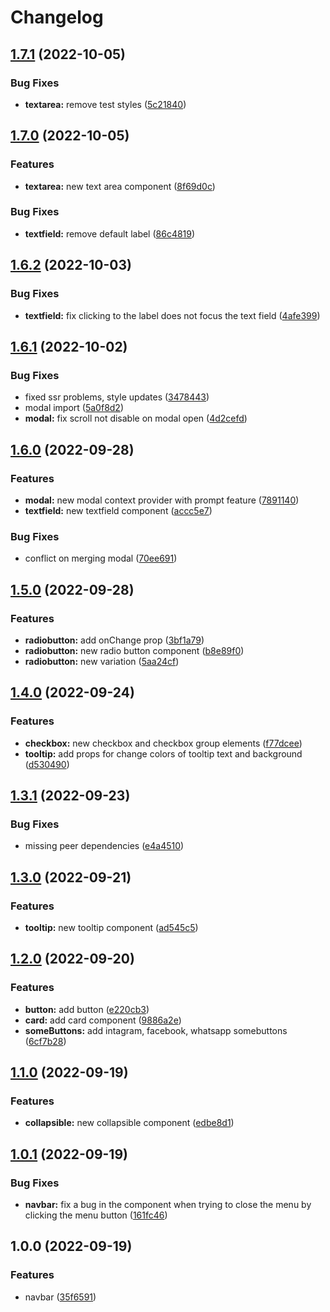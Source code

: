 # Changelog

## [1.7.1](https://github.com/JoniRinta-Kahila/commonComponents/compare/v1.7.0...v1.7.1) (2022-10-05)


### Bug Fixes

* **textarea:** remove test styles ([5c21840](https://github.com/JoniRinta-Kahila/commonComponents/commit/5c21840d05beb7227b6fef972353c3e57ced8cb8))

## [1.7.0](https://github.com/JoniRinta-Kahila/commonComponents/compare/v1.6.2...v1.7.0) (2022-10-05)


### Features

* **textarea:** new text area component ([8f69d0c](https://github.com/JoniRinta-Kahila/commonComponents/commit/8f69d0c00aeae87044795e03856d4e0719c81807))


### Bug Fixes

* **textfield:** remove default label ([86c4819](https://github.com/JoniRinta-Kahila/commonComponents/commit/86c48190aa674631871169d7d34554149dad57dc))

## [1.6.2](https://github.com/JoniRinta-Kahila/commonComponents/compare/v1.6.1...v1.6.2) (2022-10-03)


### Bug Fixes

* **textfield:** fix clicking to the label does not focus the text field ([4afe399](https://github.com/JoniRinta-Kahila/commonComponents/commit/4afe399ffdd51341f5725662b570844678a11784))

## [1.6.1](https://github.com/JoniRinta-Kahila/commonComponents/compare/v1.6.0...v1.6.1) (2022-10-02)


### Bug Fixes

* fixed ssr problems, style updates ([3478443](https://github.com/JoniRinta-Kahila/commonComponents/commit/3478443bd58c9fcb894d26e17a7d6bbd1ca23277))
* modal import ([5a0f8d2](https://github.com/JoniRinta-Kahila/commonComponents/commit/5a0f8d22293dd2c455079a643cf8e60b279b5b15))
* **modal:** fix scroll not disable on modal open ([4d2cefd](https://github.com/JoniRinta-Kahila/commonComponents/commit/4d2cefdc309423357b4fbe310ced2cb80b28984f))

## [1.6.0](https://github.com/JoniRinta-Kahila/commonComponents/compare/v1.5.0...v1.6.0) (2022-09-28)


### Features

* **modal:** new modal context provider with prompt feature ([7891140](https://github.com/JoniRinta-Kahila/commonComponents/commit/789114039ab0a9aaab0e18a14ff96752084d0b51))
* **textfield:** new textfield component ([accc5e7](https://github.com/JoniRinta-Kahila/commonComponents/commit/accc5e79a23e7088dac136ac855296acee32d693))


### Bug Fixes

* conflict on merging modal ([70ee691](https://github.com/JoniRinta-Kahila/commonComponents/commit/70ee6914d9264de02ea03ad1d4fde571bab28fcf))

## [1.5.0](https://github.com/JoniRinta-Kahila/commonComponents/compare/v1.4.0...v1.5.0) (2022-09-28)


### Features

* **radiobutton:** add onChange prop ([3bf1a79](https://github.com/JoniRinta-Kahila/commonComponents/commit/3bf1a7996eb639d10328b8e5324343df0b24f54f))
* **radiobutton:** new radio button component ([b8e89f0](https://github.com/JoniRinta-Kahila/commonComponents/commit/b8e89f050b3926ac39d76d2fd37af5be76afba22))
* **radiobutton:** new variation ([5aa24cf](https://github.com/JoniRinta-Kahila/commonComponents/commit/5aa24cf14033b6ee13136f4b1fb111c97ecc8d89))

## [1.4.0](https://github.com/JoniRinta-Kahila/commonComponents/compare/v1.3.1...v1.4.0) (2022-09-24)


### Features

* **checkbox:** new checkbox and checkbox group elements ([f77dcee](https://github.com/JoniRinta-Kahila/commonComponents/commit/f77dcee07fd1559fe9d7416de99585a5495142dc))
* **tooltip:** add props for change colors of tooltip text and background ([d530490](https://github.com/JoniRinta-Kahila/commonComponents/commit/d530490e5a3c89b0cb5f6bae1cb36ee724f25a35))

## [1.3.1](https://github.com/JoniRinta-Kahila/commonComponents/compare/v1.3.0...v1.3.1) (2022-09-23)


### Bug Fixes

* missing peer dependencies ([e4a4510](https://github.com/JoniRinta-Kahila/commonComponents/commit/e4a451046e83521deb4ef18d59b43d110f4dbd33))

## [1.3.0](https://github.com/JoniRinta-Kahila/commonComponents/compare/v1.2.0...v1.3.0) (2022-09-21)


### Features

* **tooltip:** new tooltip component ([ad545c5](https://github.com/JoniRinta-Kahila/commonComponents/commit/ad545c5f027b9b495ccd9c221de62030d55bfb44))

## [1.2.0](https://github.com/JoniRinta-Kahila/commonComponents/compare/v1.1.0...v1.2.0) (2022-09-20)


### Features

* **button:** add button ([e220cb3](https://github.com/JoniRinta-Kahila/commonComponents/commit/e220cb34056fd0a0c9c0606a23f6fcada5cfb99b))
* **card:** add card component ([9886a2e](https://github.com/JoniRinta-Kahila/commonComponents/commit/9886a2e08bcbc7a89b0c1aa97ecaa5b5d3a0fef6))
* **someButtons:** add intagram, facebook, whatsapp somebuttons ([6cf7b28](https://github.com/JoniRinta-Kahila/commonComponents/commit/6cf7b280bb4a7286d11db51e838dc6704e25862f))

## [1.1.0](https://github.com/JoniRinta-Kahila/commonComponents/compare/v1.0.1...v1.1.0) (2022-09-19)


### Features

* **collapsible:** new collapsible component ([edbe8d1](https://github.com/JoniRinta-Kahila/commonComponents/commit/edbe8d1aa7e5a3453bd184fbf04dfc8dc95c1a1e))

## [1.0.1](https://github.com/JoniRinta-Kahila/commonComponents/compare/v1.0.0...v1.0.1) (2022-09-19)


### Bug Fixes

* **navbar:** fix a bug in the component when trying to close the menu by clicking the menu button ([161fc46](https://github.com/JoniRinta-Kahila/commonComponents/commit/161fc461aa2a54357574b5ff5d3ba2e9286a8f55))

## 1.0.0 (2022-09-19)


### Features

* navbar ([35f6591](https://github.com/JoniRinta-Kahila/commonComponents/commit/35f6591f59641dbbcd4fc7c99e721871d0a6b8ab))
